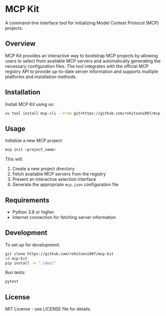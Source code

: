 # MCP Kit

A command-line interface tool for initializing Model Context Protocol (MCP) projects.

## Overview

MCP Kit provides an interactive way to bootstrap MCP projects by allowing users to select from available MCP servers and automatically generating the necessary configuration files. The tool integrates with the official MCP registry API to provide up-to-date server information and supports multiple platforms and installation methods.

## Installation

Install MCP Kit using uv:

```bash
uv tool install mcp-cli --from git+https://github.com/rohitsoni007/mcp-kit
```

## Usage

Initialize a new MCP project:

```bash
mcp init <project_name>
```

This will:
1. Create a new project directory
2. Fetch available MCP servers from the registry
3. Present an interactive selection interface
4. Generate the appropriate `mcp.json` configuration file

## Requirements

- Python 3.8 or higher
- Internet connection for fetching server information

## Development

To set up for development:

```bash
git clone https://github.com/rohitsoni007/mcp-kit
cd mcp-kit
pip install -e ".[dev]"
```

Run tests:

```bash
pytest
```

## License

MIT License - see LICENSE file for details.